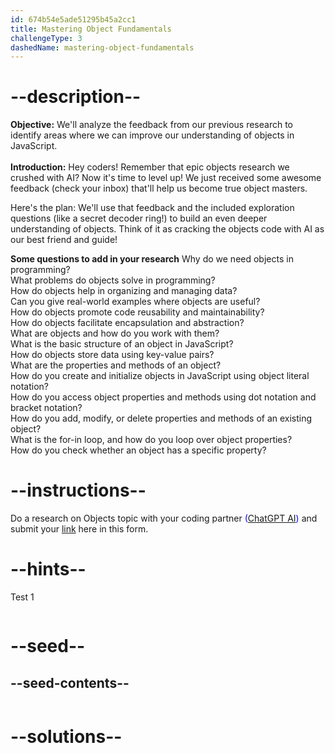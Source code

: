 ```yaml
---
id: 674b54e5ade51295b45a2cc1
title: Mastering Object Fundamentals
challengeType: 3
dashedName: mastering-object-fundamentals
---
```


# --description--

**Objective:**
We'll analyze the feedback from our previous research to identify areas where we can improve our understanding of objects in JavaScript.
<br>
<br>
**Introduction:**
Hey coders! Remember that epic objects research we crushed with AI? Now it's time to level up! We just received some awesome feedback (check your inbox) that'll help us become true object masters.

Here's the plan: We'll use that feedback and the included exploration questions (like a secret decoder ring!) to build an even deeper understanding of objects. Think of it as cracking the objects code with AI as our best friend and guide!

**Some questions to add in your research**
Why do we need objects in programming?
<br>
What problems do objects solve in programming?
<br>
How do objects help in organizing and managing data?
<br>
Can you give real-world examples where objects are useful?
<br>
How do objects promote code reusability and maintainability?
<br>
How do objects facilitate encapsulation and abstraction?
<br>
What are objects and how do you work with them?
<br>
What is the basic structure of an object in JavaScript?
<br>
How do objects store data using key-value pairs?
<br>
What are the properties and methods of an object?
<br>
How do you create and initialize objects in JavaScript using object literal notation?
<br>
How do you access object properties and methods using dot notation and bracket notation?
<br>
How do you add, modify, or delete properties and methods of an existing object?
<br>
What is the for-in loop, and how do you loop over object properties?
<br>
How do you check whether an object has a specific property?

# --instructions--

Do a research on Objects topic with your coding partner <span style="color:blue;">([ChatGPT AI](https://chatgpt.com/))</span> and submit your <span style="color:blue;">[link](https://forms.gle/Br944QzCquXEAbrb8)</span> here in this form.

# --hints--

Test 1

```js

```

# --seed--
## --seed-contents--

```js

```

# --solutions--

```js

```
